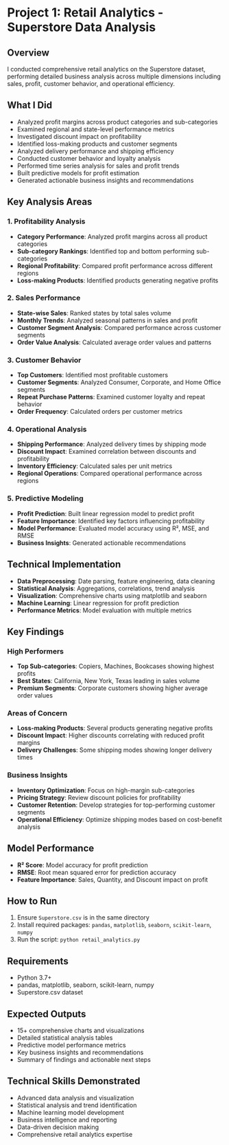 # Project 1: Retail Analytics - Superstore Data Analysis

## Overview

I conducted comprehensive retail analytics on the Superstore dataset, performing detailed business analysis across multiple dimensions including sales, profit, customer behavior, and operational efficiency.

## What I Did

- Analyzed profit margins across product categories and sub-categories
- Examined regional and state-level performance metrics
- Investigated discount impact on profitability
- Identified loss-making products and customer segments
- Analyzed delivery performance and shipping efficiency
- Conducted customer behavior and loyalty analysis
- Performed time series analysis for sales and profit trends
- Built predictive models for profit estimation
- Generated actionable business insights and recommendations

## Key Analysis Areas

### 1. Profitability Analysis

- **Category Performance**: Analyzed profit margins across all product categories
- **Sub-category Rankings**: Identified top and bottom performing sub-categories
- **Regional Profitability**: Compared profit performance across different regions
- **Loss-making Products**: Identified products generating negative profits

### 2. Sales Performance

- **State-wise Sales**: Ranked states by total sales volume
- **Monthly Trends**: Analyzed seasonal patterns in sales and profit
- **Customer Segment Analysis**: Compared performance across customer segments
- **Order Value Analysis**: Calculated average order values and patterns

### 3. Customer Behavior

- **Top Customers**: Identified most profitable customers
- **Customer Segments**: Analyzed Consumer, Corporate, and Home Office segments
- **Repeat Purchase Patterns**: Examined customer loyalty and repeat behavior
- **Order Frequency**: Calculated orders per customer metrics

### 4. Operational Analysis

- **Shipping Performance**: Analyzed delivery times by shipping mode
- **Discount Impact**: Examined correlation between discounts and profitability
- **Inventory Efficiency**: Calculated sales per unit metrics
- **Regional Operations**: Compared operational performance across regions

### 5. Predictive Modeling

- **Profit Prediction**: Built linear regression model to predict profit
- **Feature Importance**: Identified key factors influencing profitability
- **Model Performance**: Evaluated model accuracy using R², MSE, and RMSE
- **Business Insights**: Generated actionable recommendations

## Technical Implementation

- **Data Preprocessing**: Date parsing, feature engineering, data cleaning
- **Statistical Analysis**: Aggregations, correlations, trend analysis
- **Visualization**: Comprehensive charts using matplotlib and seaborn
- **Machine Learning**: Linear regression for profit prediction
- **Performance Metrics**: Model evaluation with multiple metrics

## Key Findings

### High Performers

- **Top Sub-categories**: Copiers, Machines, Bookcases showing highest profits
- **Best States**: California, New York, Texas leading in sales volume
- **Premium Segments**: Corporate customers showing higher average order values

### Areas of Concern

- **Loss-making Products**: Several products generating negative profits
- **Discount Impact**: Higher discounts correlating with reduced profit margins
- **Delivery Challenges**: Some shipping modes showing longer delivery times

### Business Insights

- **Inventory Optimization**: Focus on high-margin sub-categories
- **Pricing Strategy**: Review discount policies for profitability
- **Customer Retention**: Develop strategies for top-performing customer segments
- **Operational Efficiency**: Optimize shipping modes based on cost-benefit analysis

## Model Performance

- **R² Score**: Model accuracy for profit prediction
- **RMSE**: Root mean squared error for prediction accuracy
- **Feature Importance**: Sales, Quantity, and Discount impact on profit

## How to Run

1. Ensure `Superstore.csv` is in the same directory
2. Install required packages: `pandas`, `matplotlib`, `seaborn`, `scikit-learn`, `numpy`
3. Run the script: `python retail_analytics.py`

## Requirements

- Python 3.7+
- pandas, matplotlib, seaborn, scikit-learn, numpy
- Superstore.csv dataset

## Expected Outputs

- 15+ comprehensive charts and visualizations
- Detailed statistical analysis tables
- Predictive model performance metrics
- Key business insights and recommendations
- Summary of findings and actionable next steps

## Technical Skills Demonstrated

- Advanced data analysis and visualization
- Statistical analysis and trend identification
- Machine learning model development
- Business intelligence and reporting
- Data-driven decision making
- Comprehensive retail analytics expertise
